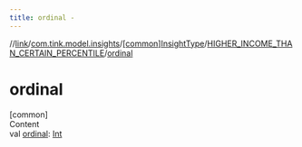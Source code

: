 ```yaml
---
title: ordinal -
---
```

//[link](../../../index.md)/[com.tink.model.insights](../../index.md)/[[common]InsightType](../index.md)/[HIGHER_INCOME_THAN_CERTAIN_PERCENTILE](index.md)/[ordinal](ordinal.md)



# ordinal  
[common]  
Content  
val [ordinal](ordinal.md): [Int](https://kotlinlang.org/api/latest/jvm/stdlib/kotlin/-int/index.html)  




